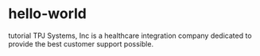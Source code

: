 # hello-world
tutorial
TPJ Systems, Inc is a healthcare integration company dedicated to provide the best customer support possible.
